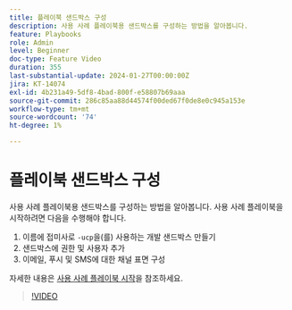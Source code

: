 ```yaml
---
title: 플레이북 샌드박스 구성
description: 사용 사례 플레이북용 샌드박스를 구성하는 방법을 알아봅니다.
feature: Playbooks
role: Admin
level: Beginner
doc-type: Feature Video
duration: 355
last-substantial-update: 2024-01-27T00:00:00Z
jira: KT-14074
exl-id: 4b231a49-5df8-4bad-800f-e58807b69aaa
source-git-commit: 286c85aa88d44574f00ded67f0de8e0c945a153e
workflow-type: tm+mt
source-wordcount: '74'
ht-degree: 1%

---
```


# 플레이북 샌드박스 구성

사용 사례 플레이북용 샌드박스를 구성하는 방법을 알아봅니다. 사용 사례 플레이북을 시작하려면 다음을 수행해야 합니다.

1. 이름에 접미사로 `-ucp`을(를) 사용하는 개발 샌드박스 만들기
1. 샌드박스에 권한 및 사용자 추가
1. 이메일, 푸시 및 SMS에 대한 채널 표면 구성

자세한 내용은 [사용 사례 플레이북 시작](https://experienceleague.adobe.com/docs/experience-platform/use-case-playbooks/playbooks/get-started.html?lang=ko)을 참조하세요.

>[!VIDEO](https://video.tv.adobe.com/v/3449833/?learn=on&enablevpops&captions=kor)

